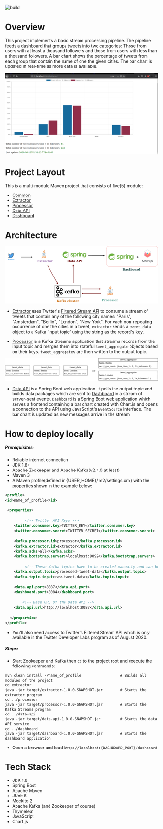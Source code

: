 ![build](https://github.com/abdulwahabO/tweets-pipeline/workflows/build/badge.svg)

# Overview

This project implements a basic stream processing pipeline. The pipeline feeds a dashboard that groups tweets into two
categories: Those from users with at least a thousand followers and those from users with less than a thousand
followers. A bar chart shows the percentage of tweets from each group that contain the name of one the given cities.
The bar chart is updated in real-time as more data is available.

![](dashboard.png)


# Project Layout

This is a multi-module Maven project that consists of five(5) module:

* [Common](common/README.md)
* [Extractor](extractor/README.md)
* [Processor](processor/README.md)
* [Data API](data-api/README.md)
* [Dashboard](dashboard/README.md)
     
# Architecture

![](diagram.png)

* [Extractor](extractor/README.md) uses Twitter's 
[Filtered Stream API](https://developer.twitter.com/en/docs/labs/filtered-stream/overview)
to consume a stream of tweets that contain any of the following city names: "Paris", "Amsterdam", "Berlin", "London", 
"New York". For each non-repeating occurrence of one the cities in a tweet, `extractor` sends a `tweet_data` 
object to a Kafka 'input topic' using the string as the record's key.

* [Processor](processor/README.md) is a Kafka Streams application that streams records from the input topic and
 merges them into stateful `tweet_aggregate` objects based on their keys. `tweet_aggregate`s are then written to the
 output topic.
 
![](tweet_transform_2.png)

* [Data API](data-api/README.md) is a Spring Boot web application. It polls the output topic and builds data
packages which are sent to [Dashboard](dashboard/README.md) in a stream of server-sent events. `Dashboard` is a Spring
Boot web application which serves a frontend containing a bar chart created with [Chart.js](https://www.chartjs.org/) 
and opens a connection to the API using JavaScript's `EventSource` interface. The bar chart is updated as new
messages arrive in the stream.

# How to deploy locally

##### Prerequisites:

* Reliable internet connection
* JDK 1.8+
* Apache Zookeeper and Apache Kafka(v2.4.0 at least)    
* Maven 3
* A Maven profile(defined in {USER_HOME}/.m2/settings.xml) with the properties shown in the example below:

```xml
<profile>
<id>name_of_profile</id>
	
 <properties>
    
         <!-- Twitter API Keys -->
	<twitter.consumer.key>TWITTER_KEY</twitter.consumer.key>
	<twitter.consumer.secret>TWITTER_SECRET</twitter.consumer.secret>
		
	<kafka.processor.id>processor</kafka.processor.id>
	<kafka.extractor.id>extractor</kafka.extractor.id>
	<kafka.acks>all</kafka.acks>
	<kafka.bootstrap.servers>localhost:9092</kafka.bootstrap.servers>

         <!-- These Kafka topics have to be created manually and can be named differently -->
	<kafka.output.topic>processed-tweet-data</kafka.output.topic>
	<kafka.topic.input>raw-tweet-data</kafka.topic.input>

	<data.api.port>8087</data.api.port>
	<dashboard.port>8084</dashboard.port>

        <!-- Base URL of the Data API -->
	<data.api.url>http://localhost:8087</data.api.url>

  </properties>	
</profile>
```

* You'll also need access to Twitter's Filtered Stream API which is only available in the Twitter Developer Labs
program as of August 2020.

##### Steps:

* Start Zookeeper and Kafka then `cd` to the project root and execute the following commands:

```shell script
mvn clean install -Pname_of_profile                  # Builds all modules of the project     
cd extractor
java -jar target/extractor-1.0.0-SNAPSHOT.jar        # Starts the extractor program
cd ../processor 
java -jar target/processor-1.0.0-SNAPSHOT.jar        # Starts the Kafka Streams program
cd ../data-api
java -jar target/data-api-1.0.0-SNAPSHOT.jar         # Starts the data API service
cd ../dashboard
java -jar target/dashboard-1.0.0-SNAPSHOT.jar        # Starts the dashboard application
```
* Open a browser and load `http://localhost:{DASHBOARD_PORT}/dashboard`

# Tech Stack

* JDK 1.8
* Spring Boot
* Apache Maven
* JUnit 5
* Mockito 2
* Apache Kafka (and Zookeeper of course)
* Thymeleaf
* JavaScript
* Chart.js
